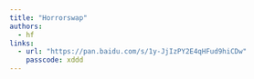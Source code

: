 ```yaml
---
title: "Horrorswap"
authors:
  - hf
links:
  - url: "https://pan.baidu.com/s/1y-JjIzPY2E4qHFud9hiCDw"
    passcode: xddd
---
```

